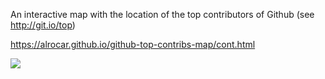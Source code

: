 An interactive map with the location of the top contributors of Github (see http://git.io/top)

https://alrocar.github.io/github-top-contribs-map/cont.html

[![](https://github.com/alrocar/github-top-contribs-map/contrib.gif)](https://alrocar.github.io/github-top-contribs-map/cont.html)
